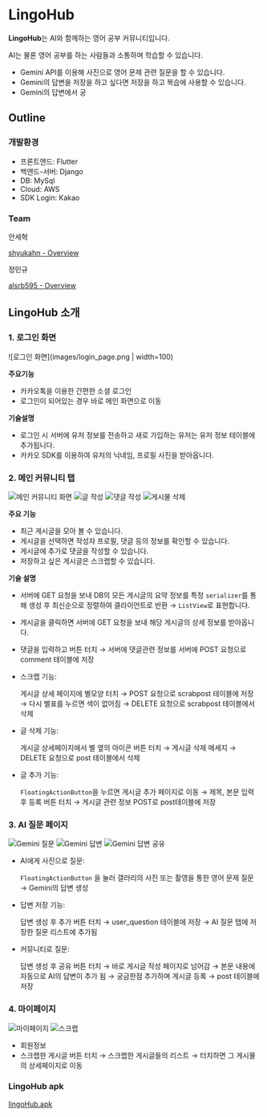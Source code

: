 # LingoHub

**LingoHub**는 AI와 함께하는 영어 공부 커뮤니티입니다.

AI는 물론 영어 공부를 하는 사람들과 소통하며 학습할 수 있습니다. 

- Gemini API를 이용해 사진으로 영어 문제 관련 질문을 할 수 있습니다.
- Gemini의 답변을 저장을 하고 싶다면 저장을 하고 복습에 사용할 수 있습니다.
- Gemini의 답변에서 궁

## Outline

### 개발환경

- 프론트엔드: Flutter
- 백엔드-서버: Django
- DB: MySql
- Cloud: AWS
- SDK Login: Kakao

### Team

안세혁

[shyukahn - Overview](https://github.com/shyukahn)

정민규

[alsrb595 - Overview](https://github.com/alsrb595)

## LingoHub 소개


### 1. 로그인 화면

![로그인 화면](images/login_page.png | width=100)

**주요기능**

- 카카오톡을 이용한 간편한 소셜 로그인
- 로그인이 되어있는 경우 바로 메인 화면으로 이동

**기술설명**

- 로그인 시 서버에 유저 정보를 전송하고 새로 가입하는 유저는 유저 정보 테이블에 추가됩니다.
- 카카오 SDK를 이용하여 유저의 닉네임, 프로필 사진을 받아옵니다.

### 2. 메인 커뮤니티 탭

![메인 커뮤니티 화면](images/tab1_community_page.png)    ![글 작성](images/tab1_add_post.gif)    ![댓글 작성](images/tab1_add_comment.gif)    ![게시물 삭제](images/tab1_delete_post.gif)

**주요 기능**

- 최근 게시글을 모아 볼 수 있습니다.
- 게시글을 선택하면 작성자 프로필, 댓글 등의 정보를 확인할 수 있습니다.
- 게시글에 추가로 댓글을 작성할 수 있습니다.
- 저장하고 싶은 게시글은 스크랩할 수 있습니다.

**기술 설명**

- 서버에 GET 요청을 보내 DB의 모든 게시글의 요약 정보를 특정 `serializer`를 통해 생성 후  최신순으로 정렬하여 클라이언트로 반환 → `ListView`로 표현합니다.
- 게시글을 클릭하면 서버에 GET 요청을 보내 해당 게시글의 상세 정보를 받아옵니다.
- 댓글을 입력하고 버튼 터치 → 서버에 댓글관련 정보를 서버에 POST 요청으로 comment 테이블에 저장
- 스크랩 기능:
    
    게시글 상세 페이지에 별모양 터치 → POST 요청으로 scrabpost 테이블에 저장 → 다시 별표를 누르면 색이 없어짐 → DELETE 요청으로 scrabpost 테이블에서 삭제
    
- 글 삭제 기능:
    
    게시글 상세페이지에서 별 옆의 아이콘 버튼 터치 → 게시글 삭제 메세지 → DELETE 요청으로 post 테이블에서 삭제 
    
- 글 추가 기능:
    
     `FloatingActionButton`을 누르면 게시글 추가 페이지로 이동 → 제목, 본문 입력 후 등록 버튼 터치 → 게시글 관련 정보 POST로 post테이블에 저장 
    

### 3. AI 질문 페이지

![Gemini 질문](images/tab2_gemini_responses.png)    ![Gemini 답변](images/tab2_get_gemini_response.gif)    ![Gemini 답변 공유](images/tab2_share_gemini_response.gif)

- AI에게 사진으로 질문:
    
     `FloatingActionButton` 을 눌러 갤러리의 사진 또는 촬영을 통한 영어 문제 질문 → Gemini의 답변 생성
    
- 답변 저장 기능:
    
    답변 생성 후 추가 버튼 터치 → user_question 테이블에 저장 → AI 질문 탭에 저장한 질문 리스트에 추가됨
    
- 커뮤니티로 질문:
    
    답변 생성 후 공유 버튼 터치 → 바로 게시글 작성 페이지로 넘어감 → 본문 내용에 자동으로 AI의 답변이 추가 됨 → 궁금한점 추가하며 게시글 등록 → post 테이블에 저장
    

### 4. 마이페이지

![마이페이지](images/tab3_mypage.png)    ![스크랩](images/tab3_scrap.gif)

- 회원정보
- 스크랩한 게시글 버튼 터치 → 스크랩한 게시글들의 리스트 → 터치하면 그 게시물의 상세페이지로 이동

### LingoHub apk

[lingoHub.apk](https://drive.google.com/file/d/1qz-DeIaiIwX0pTb7HqmJC-NbHeKcHGPN/view?usp=sharing)

